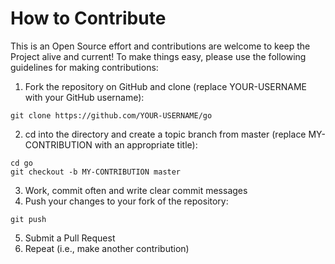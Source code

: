 # How to Contribute
This is an Open Source effort and contributions are welcome to keep the Project 
alive and current! To make things easy, please use the following guidelines for 
making contributions:
1. Fork the repository on GitHub and clone (replace YOUR-USERNAME with your 
GitHub username):
```
git clone https://github.com/YOUR-USERNAME/go
```
2. cd into the directory and create a topic branch from master (replace 
MY-CONTRIBUTION with an appropriate title):
```
cd go
git checkout -b MY-CONTRIBUTION master
```
3. Work, commit often and write clear commit messages
4. Push your changes to your fork of the repository:
```
git push
```
5. Submit a Pull Request
6. Repeat (i.e., make another contribution)
